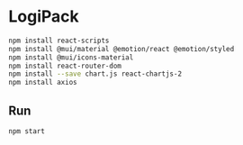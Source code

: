 # LogiPack

```bash
npm install react-scripts
npm install @mui/material @emotion/react @emotion/styled
npm install @mui/icons-material
npm install react-router-dom
npm install --save chart.js react-chartjs-2
npm install axios
``` 

## Run

```bash
npm start
```